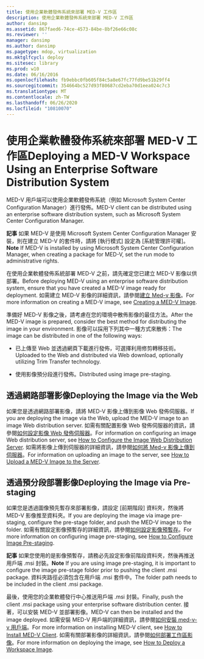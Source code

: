 ```yaml
---
title: 使用企業軟體發佈系統來部署 MED-V 工作區
description: 使用企業軟體發佈系統來部署 MED-V 工作區
author: dansimp
ms.assetid: 867faed6-74ce-4573-84be-8bf26e66c08c
ms.reviewer: ''
manager: dansimp
ms.author: dansimp
ms.pagetype: mdop, virtualization
ms.mktglfcycl: deploy
ms.sitesec: library
ms.prod: w10
ms.date: 06/16/2016
ms.openlocfilehash: fb9ebbc0fb605f84c5a8e67fc77fd9be51b29ff4
ms.sourcegitcommit: 354664bc527d93f80687cd2eba70d1eea024c7c3
ms.translationtype: MT
ms.contentlocale: zh-TW
ms.lasthandoff: 06/26/2020
ms.locfileid: "10810070"
---
```

# <span data-ttu-id="d5d7c-103">使用企業軟體發佈系統來部署 MED-V 工作區</span><span class="sxs-lookup"><span data-stu-id="d5d7c-103">Deploying a MED-V Workspace Using an Enterprise Software Distribution System</span></span>


<span data-ttu-id="d5d7c-104">MED-V 用戶端可以使用企業軟體發佈系統（例如 Microsoft System Center Configuration Manager）進行發佈。</span><span class="sxs-lookup"><span data-stu-id="d5d7c-104">MED-V client can be distributed using an enterprise software distribution system, such as Microsoft System Center Configuration Manager.</span></span>

<span data-ttu-id="d5d7c-105">**記事** 如果 MED-V 是使用 Microsoft System Center Configuration Manager 安裝，則在建立 MED-V 的套件時，請將 [執行模式] 設定為 [系統管理許可權]。</span><span class="sxs-lookup"><span data-stu-id="d5d7c-105">**Note** If MED-V is installed by using Microsoft System Center Configuration Manager, when creating a package for MED-V, set the run mode to administrative rights.</span></span>

 

<span data-ttu-id="d5d7c-106">在使用企業軟體發佈系統部署 MED-V 之前，請先確定您已建立 MED-V 影像以供部署。</span><span class="sxs-lookup"><span data-stu-id="d5d7c-106">Before deploying MED-V using an enterprise software distribution system, ensure that you have created a MED-V image ready for deployment.</span></span> <span data-ttu-id="d5d7c-107">如需建立 MED-V 影像的詳細資訊，請參閱[建立 Med-v 影像](creating-a-med-v-image.md)。</span><span class="sxs-lookup"><span data-stu-id="d5d7c-107">For more information on creating a MED-V image, see [Creating a MED-V Image](creating-a-med-v-image.md).</span></span>

<span data-ttu-id="d5d7c-108">準備好 MED-V 影像之後，請考慮在您的環境中散佈影像的最佳方法。</span><span class="sxs-lookup"><span data-stu-id="d5d7c-108">After the MED-V image is prepared, consider the best method for distributing the image in your environment.</span></span> <span data-ttu-id="d5d7c-109">影像可以採用下列其中一種方式來散佈：</span><span class="sxs-lookup"><span data-stu-id="d5d7c-109">The image can be distributed in one of the following ways:</span></span>

-   <span data-ttu-id="d5d7c-110">已上傳至 Web 並透過網頁下載進行發佈，可選擇利用修剪轉移技術。</span><span class="sxs-lookup"><span data-stu-id="d5d7c-110">Uploaded to the Web and distributed via Web download, optionally utilizing Trim Transfer technology.</span></span>

-   <span data-ttu-id="d5d7c-111">使用影像預分段進行發佈。</span><span class="sxs-lookup"><span data-stu-id="d5d7c-111">Distributed using image pre-staging.</span></span>

## <span data-ttu-id="d5d7c-112">透過網路部署影像</span><span class="sxs-lookup"><span data-stu-id="d5d7c-112">Deploying the Image via the Web</span></span>


<span data-ttu-id="d5d7c-113">如果您是透過網路部署影像，請將 MED-V 影像上傳到影像 Web 發佈伺服器。</span><span class="sxs-lookup"><span data-stu-id="d5d7c-113">If you are deploying the image via the Web, upload the MED-V image to an image Web distribution server.</span></span> <span data-ttu-id="d5d7c-114">如需有關配置影像 Web 發佈伺服器的資訊，請參閱[如何設定影像 Web 發佈伺服器](how-to-configure-the-image-web-distribution-server.md)。</span><span class="sxs-lookup"><span data-stu-id="d5d7c-114">For information on configuring an image Web distribution server, see [How to Configure the Image Web Distribution Server](how-to-configure-the-image-web-distribution-server.md).</span></span> <span data-ttu-id="d5d7c-115">如需將影像上傳到伺服器的詳細資訊，請參閱[如何將 Med-v 影像上傳到伺服器](how-to-upload-a-med-v-image-to-the-server.md)。</span><span class="sxs-lookup"><span data-stu-id="d5d7c-115">For information on uploading an image to the server, see [How to Upload a MED-V Image to the Server](how-to-upload-a-med-v-image-to-the-server.md).</span></span>

## <span data-ttu-id="d5d7c-116">透過預分段部署影像</span><span class="sxs-lookup"><span data-stu-id="d5d7c-116">Deploying the Image via Pre-staging</span></span>


<span data-ttu-id="d5d7c-117">如果您是透過圖像預先暫存來部署影像，請設定 [前期階段] 資料夾，然後將 MED-V 影像推至資料夾。</span><span class="sxs-lookup"><span data-stu-id="d5d7c-117">If you are deploying the image via image pre-staging, configure the pre-stage folder, and push the MED-V image to the folder.</span></span> <span data-ttu-id="d5d7c-118">如需有關設定影像預暫存的詳細資訊，請參閱[如何設定影像預暫存](how-to-configure-image-pre-staging.md)。</span><span class="sxs-lookup"><span data-stu-id="d5d7c-118">For more information on configuring image pre-staging, see [How to Configure Image Pre-staging](how-to-configure-image-pre-staging.md).</span></span>

<span data-ttu-id="d5d7c-119">**記事** 如果您使用的是影像預暫存，請務必先設定影像前階段資料夾，然後再推送用戶端 .msi 封裝。</span><span class="sxs-lookup"><span data-stu-id="d5d7c-119">**Note** If you are using image pre-staging, it is important to configure the image pre-stage folder prior to pushing the client .msi package.</span></span> <span data-ttu-id="d5d7c-120">資料夾路徑必須包含在用戶端 .msi 套件中。</span><span class="sxs-lookup"><span data-stu-id="d5d7c-120">The folder path needs to be included in the client .msi package.</span></span>

 

<span data-ttu-id="d5d7c-121">最後，使用您的企業軟體發行中心推送用戶端 .msi 封裝。</span><span class="sxs-lookup"><span data-stu-id="d5d7c-121">Finally, push the client .msi package using your enterprise software distribution center.</span></span> <span data-ttu-id="d5d7c-122">接著，可以安裝 MED-V 並部署影像。</span><span class="sxs-lookup"><span data-stu-id="d5d7c-122">MED-V can then be installed and the image deployed.</span></span> <span data-ttu-id="d5d7c-123">如需安裝 MED-V 用戶端的詳細資訊，請參閱[如何安裝 med-v-v 用戶端](how-to-install-med-v-clientesds.md)。</span><span class="sxs-lookup"><span data-stu-id="d5d7c-123">For more information on installing MED-V client, see [How to Install MED-V Client](how-to-install-med-v-clientesds.md).</span></span> <span data-ttu-id="d5d7c-124">如需有關部署影像的詳細資訊，請參閱[如何部署工作區影像](how-to-deploy-a-workspace-imageesds.md)。</span><span class="sxs-lookup"><span data-stu-id="d5d7c-124">For more information on deploying the image, see [How to Deploy a Workspace Image](how-to-deploy-a-workspace-imageesds.md).</span></span>

 

 





